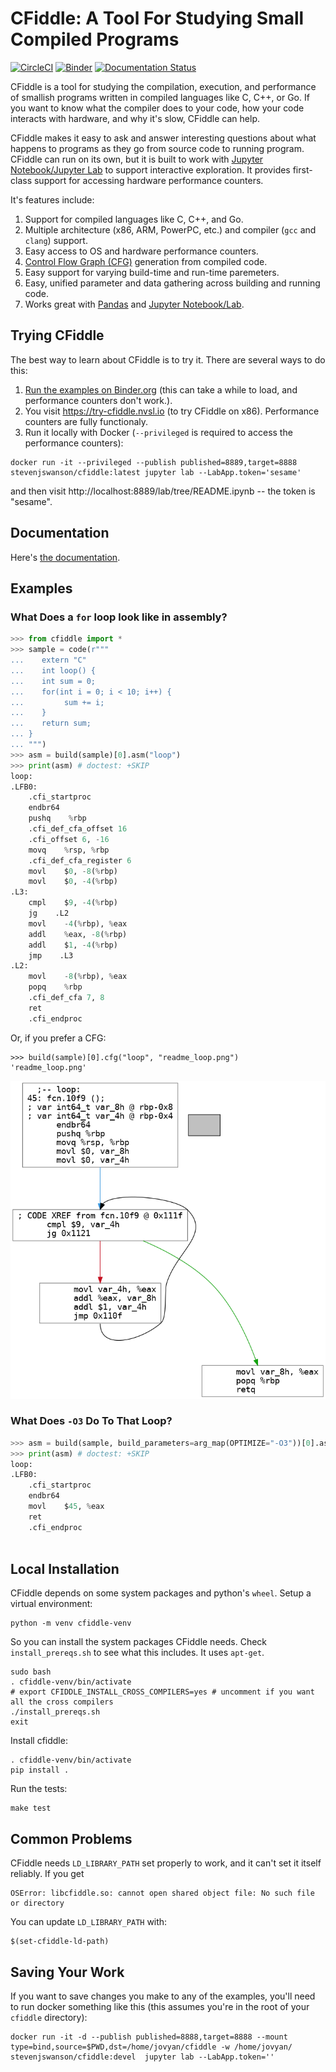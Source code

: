 # CFiddle: A Tool For Studying Small Compiled Programs

[![CircleCI](https://circleci.com/gh/NVSL/cfiddle.svg?style=svg)](https://circleci.com/gh/NVSL/cfiddle)
[![Binder](https://mybinder.org/badge_logo.svg)](https://mybinder.org/v2/gh/NVSL/cfiddle/main?labpath=README.ipynb)
[![Documentation Status](https://readthedocs.org/projects/cfiddle/badge/?version=latest)](https://cfiddle.readthedocs.io/en/latest/?badge=latest)
	
CFiddle is a tool for studying the compilation, execution, and performance of
smallish programs written in compiled languages like C, C++, or Go.  If you
want to know what the compiler does to your code, how your code interacts with
hardware, and why it's slow, CFiddle can help.

CFiddle makes it easy to ask and answer interesting questions about what happens to
programs as they go from source code to running program.  CFiddle can run on
its own, but it is built to work with [Jupyter Notebook/Jupyter
Lab](https://jupyter.org/) to support interactive exploration.  It provides
first-class support for accessing hardware performance counters.

It's features include:

1. Support for compiled languages like C, C++, and Go.
2. Multiple architecture (x86, ARM, PowerPC, etc.) and compiler (`gcc` and `clang`) support.
3. Easy access to OS and hardware performance counters.
4. [Control Flow Graph (CFG)](https://en.wikipedia.org/wiki/Control-flow_graph) generation from compiled code.
5. Easy support for varying build-time and run-time paremeters.
6. Easy, unified parameter and data gathering across building and running code.
7. Works great with [Pandas](https://pandas.pydata.org/) and  [Jupyter Notebook/Lab](https://jupyter.org/).



## Trying CFiddle

The best way to learn about CFiddle is to try it.  There are several ways to do this:

1.  [Run the
examples on Binder.org](https://mybinder.org/v2/gh/NVSL/cfiddle/main?labpath=README.ipynb) (this can take a while to load, and performance counters don't work.).
2. You visit https://try-cfiddle.nvsl.io (to try CFiddle on x86).  Performance counters are fully functionaly.
3.  Run it locally with Docker (`--privileged` is required to access the performance counters):

```
docker run -it --privileged --publish published=8889,target=8888 stevenjswanson/cfiddle:latest jupyter lab --LabApp.token='sesame'
```

and then visit http://localhost:8889/lab/tree/README.ipynb  -- the token is "sesame".

## Documentation

Here's [the documentation](https://cfiddle.readthedocs.io).

## Examples

### What Does a `for` loop look like in assembly?

```python
>>> from cfiddle import * 
>>> sample = code(r""" 
...    extern "C"
...    int loop() {
...    int sum = 0;
...	   for(int i = 0; i < 10; i++) {
... 		sum += i;
...    }
...	   return sum;
... }
... """)
>>> asm = build(sample)[0].asm("loop")
>>> print(asm) # doctest: +SKIP
loop:
.LFB0:
    .cfi_startproc
    endbr64
    pushq    %rbp
    .cfi_def_cfa_offset 16
    .cfi_offset 6, -16
    movq    %rsp, %rbp
    .cfi_def_cfa_register 6
    movl    $0, -8(%rbp)
    movl    $0, -4(%rbp)
.L3:
    cmpl    $9, -4(%rbp)
    jg    .L2
    movl    -4(%rbp), %eax
    addl    %eax, -8(%rbp)
    addl    $1, -4(%rbp)
    jmp    .L3
.L2:
    movl    -8(%rbp), %eax
    popq    %rbp
    .cfi_def_cfa 7, 8
    ret
    .cfi_endproc

```

Or, if you prefer a CFG:

```
>>> build(sample)[0].cfg("loop", "readme_loop.png") 
'readme_loop.png'

```

![CFG Example](images/readme_loop.png)

### What Does `-O3` Do To That Loop?

```python
>>> asm = build(sample, build_parameters=arg_map(OPTIMIZE="-O3"))[0].asm("loop")
>>> print(asm) # doctest: +SKIP
loop:
.LFB0:
    .cfi_startproc
	endbr64
	movl	$45, %eax
	ret
	.cfi_endproc
	
```


## Local Installation

CFiddle depends on some system packages and python's `wheel`.  Setup a virtual environment:

```
python -m venv cfiddle-venv
```

So you can install the system packages CFiddle needs.  Check
`install_prereqs.sh` to see what this includes.  It uses `apt-get`.

```
sudo bash
. cfiddle-venv/bin/activate	
# export CFIDDLE_INSTALL_CROSS_COMPILERS=yes # uncomment if you want all the cross compilers
./install_prereqs.sh
exit
```

Install cfiddle:

```
. cfiddle-venv/bin/activate
pip install .
```

Run the tests:

```
make test
```

## Common Problems

CFiddle needs `LD_LIBRARY_PATH` set properly to work, and it can't set it itself reliably.  If you get

```
OSError: libcfiddle.so: cannot open shared object file: No such file or directory
```

You can update `LD_LIBRARY_PATH` with:

```
$(set-cfiddle-ld-path)
```


## Saving Your Work

If you want to save changes you make to any of the examples, you'll need to run docker something like this (this assumes you're in the root of your `cfiddle` directory):

```
docker run -it -d --publish published=8888,target=8888 --mount type=bind,source=$PWD,dst=/home/jovyan/cfiddle -w /home/jovyan/  stevenjswanson/cfiddle:devel  jupyter lab --LabApp.token=''
```
